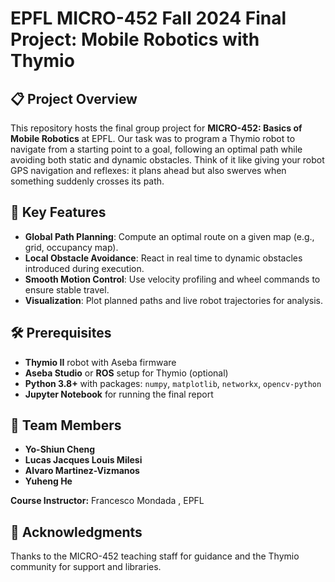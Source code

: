 # EPFL MICRO-452 Fall 2024 Final Project: Mobile Robotics with Thymio

## 📋 Project Overview

This repository hosts the final group project for **MICRO-452: Basics of Mobile Robotics** at EPFL.
Our task was to program a Thymio robot to navigate from a starting point to a goal, following an optimal path while avoiding both static and dynamic obstacles. Think of it like giving your robot GPS navigation and reflexes: it plans ahead but also swerves when something suddenly crosses its path.

## 🚀 Key Features

* **Global Path Planning**: Compute an optimal route on a given map (e.g., grid, occupancy map).
* **Local Obstacle Avoidance**: React in real time to dynamic obstacles introduced during execution.
* **Smooth Motion Control**: Use velocity profiling and wheel commands to ensure stable travel.
* **Visualization**: Plot planned paths and live robot trajectories for analysis.

## 🛠 Prerequisites

* **Thymio II** robot with Aseba firmware
* **Aseba Studio** or **ROS** setup for Thymio (optional)
* **Python 3.8+** with packages: `numpy`, `matplotlib`, `networkx`, `opencv-python`
* **Jupyter Notebook** for running the final report


## 👥 Team Members

* **Yo-Shiun Cheng**
* **Lucas Jacques Louis Milesi**
* **Alvaro Martinez-Vizmanos**
* **Yuheng He**

**Course Instructor:** Francesco Mondada , EPFL


## 🙏 Acknowledgments

Thanks to the MICRO-452 teaching staff for guidance and the Thymio community for support and libraries.

